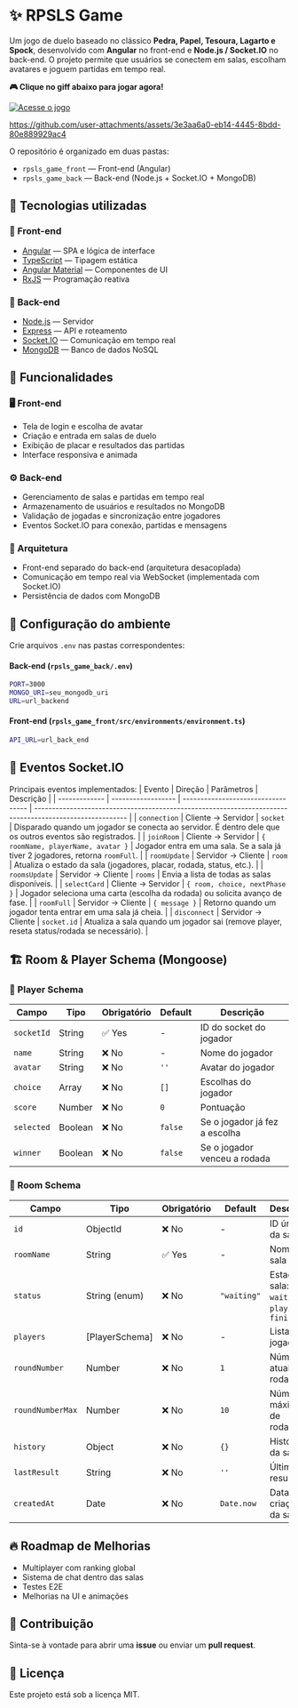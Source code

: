 # ✨ RPSLS Game

Um jogo de duelo baseado no clássico **Pedra, Papel, Tesoura, Lagarto e Spock**, desenvolvido com **Angular** no front-end e **Node.js / Socket.IO** no back-end.
O projeto permite que usuários se conectem em salas, escolham avatares e joguem partidas em tempo real.

**🎮 Clique no giff abaixo para jogar agora!**

[![Acesse o jogo](https://media3.giphy.com/media/CV61LRKyQf6P6/giphy.gif)](https://rpsls-game-front.vercel.app/)



https://github.com/user-attachments/assets/3e3aa6a0-eb14-4445-8bdd-80e889929ac4




O repositório é organizado em duas pastas:

* `rpsls_game_front` — Front-end (Angular)
* `rpsls_game_back` — Back-end (Node.js + Socket.IO + MongoDB)

## 🚀 Tecnologias utilizadas
### 🔹 Front-end
* [Angular](https://angular.io/)  — SPA e lógica de interface
* [TypeScript](https://www.typescriptlang.org/) — Tipagem estática
* [Angular Material](https://material.angular.io/) — Componentes de UI
* [RxJS](https://rxjs.dev/) — Programação reativa

### 🔹 Back-end
* [Node.js](https://nodejs.org/) — Servidor
* [Express](https://expressjs.com/) — API e roteamento
* [Socket.IO](https://socket.io/) — Comunicação em tempo real
* [MongoDB](https://www.mongodb.com/) — Banco de dados NoSQL

## 🎯 Funcionalidades
### 🖥️ Front-end
* Tela de login e escolha de avatar
* Criação e entrada em salas de duelo
* Exibição de placar e resultados das partidas
* Interface responsiva e animada

### ⚙️ Back-end
* Gerenciamento de salas e partidas em tempo real
* Armazenamento de usuários e resultados no MongoDB
* Validação de jogadas e sincronização entre jogadores
* Eventos Socket.IO para conexão, partidas e mensagens

### 🧠 Arquitetura
* Front-end separado do back-end (arquitetura desacoplada)
* Comunicação em tempo real via WebSocket (implementada com Socket.IO)
* Persistência de dados com MongoDB


## 🔐 Configuração do ambiente
Crie arquivos `.env` nas pastas correspondentes:
#### Back-end (`rpsls_game_back/.env`)

```bash
PORT=3000
MONGO_URI=seu_mongodb_uri
URL=url_backend
```
#### Front-end (`rpsls_game_front/src/environments/environment.ts`)
```bash
API_URL=url_back_end
```


## 📑 Eventos Socket.IO
Principais eventos implementados:
| Evento        | Direção            | Parâmetros                         | Descrição                                                                                                |
| ------------- | ------------------ | ---------------------------------- | -------------------------------------------------------------------------------------------------------- |
| `connection`  | Cliente → Servidor | `socket`                           | Disparado quando um jogador se conecta ao servidor. É dentro dele que os outros eventos são registrados. |
| `joinRoom`    | Cliente → Servidor | `{ roomName, playerName, avatar }` | Jogador entra em uma sala. Se a sala já tiver 2 jogadores, retorna `roomFull`.                           |
| `roomUpdate`  | Servidor → Cliente | `room`                             | Atualiza o estado da sala (jogadores, placar, rodada, status, etc.).                                     |
| `roomsUpdate` | Servidor → Cliente | `rooms`                            | Envia a lista de todas as salas disponíveis.                                                             |
| `selectCard`  | Cliente → Servidor | `{ room, choice, nextPhase }`      | Jogador seleciona uma carta (escolha da rodada) ou solicita avanço de fase.                              |
| `roomFull`    | Servidor → Cliente | `{ message }`                      | Retorno quando um jogador tenta entrar em uma sala já cheia.                                             |
| `disconnect`  | Servidor → Cliente | `socket.id`                        | Atualiza a sala quando um jogador sai (remove player, reseta status/rodada se necessário).               |




## 🏗️ Room & Player Schema (Mongoose)

### 📌 Player Schema
| Campo      | Tipo    | Obrigatório | Default | Descrição                     |
| ---------- | ------- | ----------- | ------- | ----------------------------- |
| `socketId` | String  | ✅ Yes       | -       | ID do socket do jogador       |
| `name`     | String  | ❌ No       | -       | Nome do jogador               |
| `avatar`   | String  | ❌ No        | `''`    | Avatar do jogador             |
| `choice`   | Array   | ❌ No        | `[]`    | Escolhas do jogador           |
| `score`    | Number  | ❌ No        | `0`     | Pontuação                     |
| `selected` | Boolean | ❌ No        | `false` | Se o jogador já fez a escolha |
| `winner`   | Boolean | ❌ No        | `false` | Se o jogador venceu a rodada  |


### 📌 Room Schema
| Campo            | Tipo           | Obrigatório | Default     | Descrição                                        |
| ---------------- | -------------- | ----------- | ----------- | ------------------------------------------------ |
| `id`             | ObjectId       | ❌ No        | -           | ID único da sala                                 |
| `roomName`       | String         | ✅ Yes       | -           | Nome da sala                                     |
| `status`         | String (enum)  | ❌ No        | `"waiting"` | Estado da sala: `waiting`, `playing`, `finished` |
| `players`        | [PlayerSchema] | ❌ No        | -           | Lista de jogadores                               |
| `roundNumber`    | Number         | ❌ No        | `1`         | Número atual da rodada                           |
| `roundNumberMax` | Number         | ❌ No        | `10`        | Número máximo de rodadas                         |
| `history`        | Object         | ❌ No        | `{}`        | Histórico da sala                                |
| `lastResult`     | String         | ❌ No        | `''`        | Último resultado                                 |
| `createdAt`      | Date           | ❌ No        | `Date.now`  | Data de criação da sala                          |



## 🔥 Roadmap de Melhorias
* Multiplayer com ranking global
* Sistema de chat dentro das salas
* Testes E2E
* Melhorias na UI e animações

## 🤝 Contribuição
Sinta-se à vontade para abrir uma **issue** ou enviar um **pull request**.

## 📝 Licença
Este projeto está sob a licença MIT.
